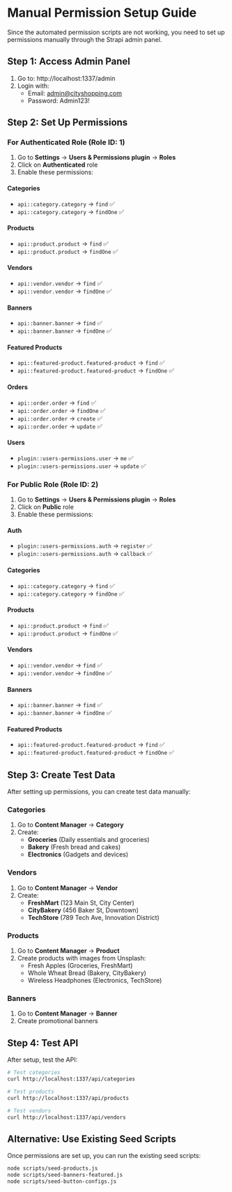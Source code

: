 # Manual Permission Setup Guide

Since the automated permission scripts are not working, you need to set up permissions manually through the Strapi admin panel.

## Step 1: Access Admin Panel

1. Go to: http://localhost:1337/admin
2. Login with:
   - Email: admin@cityshopping.com
   - Password: Admin123!

## Step 2: Set Up Permissions

### For Authenticated Role (Role ID: 1)

1. Go to **Settings** → **Users & Permissions plugin** → **Roles**
2. Click on **Authenticated** role
3. Enable these permissions:

#### Categories
- `api::category.category` → `find` ✅
- `api::category.category` → `findOne` ✅

#### Products
- `api::product.product` → `find` ✅
- `api::product.product` → `findOne` ✅

#### Vendors
- `api::vendor.vendor` → `find` ✅
- `api::vendor.vendor` → `findOne` ✅

#### Banners
- `api::banner.banner` → `find` ✅
- `api::banner.banner` → `findOne` ✅

#### Featured Products
- `api::featured-product.featured-product` → `find` ✅
- `api::featured-product.featured-product` → `findOne` ✅

#### Orders
- `api::order.order` → `find` ✅
- `api::order.order` → `findOne` ✅
- `api::order.order` → `create` ✅
- `api::order.order` → `update` ✅

#### Users
- `plugin::users-permissions.user` → `me` ✅
- `plugin::users-permissions.user` → `update` ✅

### For Public Role (Role ID: 2)

1. Go to **Settings** → **Users & Permissions plugin** → **Roles**
2. Click on **Public** role
3. Enable these permissions:

#### Auth
- `plugin::users-permissions.auth` → `register` ✅
- `plugin::users-permissions.auth` → `callback` ✅

#### Categories
- `api::category.category` → `find` ✅
- `api::category.category` → `findOne` ✅

#### Products
- `api::product.product` → `find` ✅
- `api::product.product` → `findOne` ✅

#### Vendors
- `api::vendor.vendor` → `find` ✅
- `api::vendor.vendor` → `findOne` ✅

#### Banners
- `api::banner.banner` → `find` ✅
- `api::banner.banner` → `findOne` ✅

#### Featured Products
- `api::featured-product.featured-product` → `find` ✅
- `api::featured-product.featured-product` → `findOne` ✅

## Step 3: Create Test Data

After setting up permissions, you can create test data manually:

### Categories
1. Go to **Content Manager** → **Category**
2. Create:
   - **Groceries** (Daily essentials and groceries)
   - **Bakery** (Fresh bread and cakes)
   - **Electronics** (Gadgets and devices)

### Vendors
1. Go to **Content Manager** → **Vendor**
2. Create:
   - **FreshMart** (123 Main St, City Center)
   - **CityBakery** (456 Baker St, Downtown)
   - **TechStore** (789 Tech Ave, Innovation District)

### Products
1. Go to **Content Manager** → **Product**
2. Create products with images from Unsplash:
   - Fresh Apples (Groceries, FreshMart)
   - Whole Wheat Bread (Bakery, CityBakery)
   - Wireless Headphones (Electronics, TechStore)

### Banners
1. Go to **Content Manager** → **Banner**
2. Create promotional banners

## Step 4: Test API

After setup, test the API:

```bash
# Test categories
curl http://localhost:1337/api/categories

# Test products
curl http://localhost:1337/api/products

# Test vendors
curl http://localhost:1337/api/vendors
```

## Alternative: Use Existing Seed Scripts

Once permissions are set up, you can run the existing seed scripts:

```bash
node scripts/seed-products.js
node scripts/seed-banners-featured.js
node scripts/seed-button-configs.js
``` 